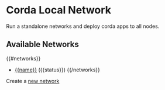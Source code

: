 # Corda Local Network 


Run a standalone networks and deploy corda apps to all nodes. 


## Available Networks

{{#networks}}
* [{{name}}](/web/networks/{{name}}) ({{status}})
{{/networks}}

Create a [new network](/web/networks/create) 

